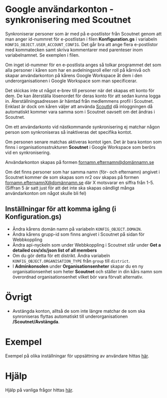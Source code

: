 # Google användarkonton - synkronisering med Scoutnet
Synkroniserar personer som är med på e-postlistor från Scoutnet genom att man
anger id-nummret för e-postlistan i filen **Konfiguration.gs** i variabeln `KONFIG_OBJECT.USER_ACCOUNT_CONFIG`.
Det går bra att ange flera e-postlistor med kommatecken samt skriva kommentarer med
parenteser inom variabelnamnet. Se exemplen i filen.

Om inget id-nummer för en e-postlista anges så tolkar programmet det som alla
personer i kåren som har en avdelningsroll eller roll på kårnivå och skapar
användarkonton på kårens Google Workspace åt dem i den underorganisationen i
Google Workspace som man specificerar.

Det skickas inte ut något e-brev till personer när det skapas ett konto för dem.
De kan återställa lösenordet för deras konto för att sedan kunna logga in.
Återställningsadressen är hämtad från medlemmens profil i Scoutnet. Enklast är dock
om kåren väljer att använda [ScoutId](https://etjanster.scout.se/e-tjanster/scoutid/)
då inloggningen då automatiskt kommer vara samma som i Scoutnet oavsett om det ändras i Scoutnet.

Om ett användarkonto vid nästkommande synkronisering ej matchar någon person
som synkroniseras så inaktiveras det specifika kontot.

Om personen senare matchas aktiveras kontot igen. Det är bara konton som finns
i organisationsstrukturen **Scoutnet** i Google Workspace som berörs vid en synkronisering.

Användarkonton skapas på formen fornamn.efternamn@domännamn.se

Om det finns personer som har samma namn (för- och efternamn) angivet i Scoutnet
kommer de som skapas som nr2 osv skapas på formen fornamn.efternamnX@domännamn.se
där X motsvarar en siffra från 1-5. (Siffran 5 är satt just för att det inte ska skapas oändligt många användarkonton om något skulle bli fel)

## Inställningar för att komma igång (i Konfiguration.gs)
- Ändra kårens domän namn på variabeln `KONFIG_OBJECT.DOMAIN`.
- Ändra kårens grupp-id som finns angivet i Scoutnet på sidan för Webbkoppling
- Ändra api-nyckeln som under Webbkoppling i Scoutnet står under
  **Get a detailed csv/xls/json list of all members**
- Om du gör detta för ett distrikt. Ändra variabeln `KONFIG_OBJECT.ORGANISATION_TYPE` från `group`
  till `district`.
- I **Adminkonsolen** under **Organisationsenheter** skapar du en ny organisationsenhet som heter
  **Scoutnet** och ställer in din kårs namn som överordnad organisationsenhet vilket bör vara förvalt alternativ.


# Övrigt
- Avstängda konton, alltså de som inte längre matchar de som ska synroniseras flyttas
  automatiskt till underorganisationen **/Scoutnet/Avstängda**.

# Exempel
Exempel på olika inställningar för uppsättning av användare hittas [här](./Användare-Hur-gör-jag-för-att).

# Hjälp
Hjälp på vanliga frågor hittas [här](./Hjälp-Användare).
